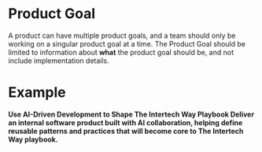 # Product Goal

A product can have multiple product goals, and a team should only be working on a singular product goal at a time.  The Product Goal should be limited to information about **what** the product goal should be, and not include implementation details.

# Example

**Use AI-Driven Development to Shape The Intertech Way Playbook
Deliver an internal software product built with AI collaboration, helping define reusable patterns and practices that will become core to The Intertech Way playbook.**
